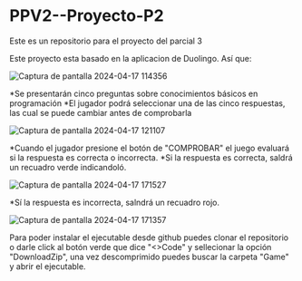 # PPV2--Proyecto-P2
Este es un repositorio para el proyecto del parcial 3

Este proyecto esta basado en la aplicacion de Duolingo. Así que:

![Captura de pantalla 2024-04-17 114356](https://github.com/IsisVianey23/PPV2--Proyecto-P2/assets/157182718/7597df62-53a5-4324-839d-8cf41635cb2b)

*Se presentarán cinco preguntas sobre conocimientos básicos en programación
*El jugador podrá seleccionar una de las cinco respuestas, las cual se puede cambiar antes de comprobarla

![Captura de pantalla 2024-04-17 121107](https://github.com/IsisVianey23/PPV2--Proyecto-P2/assets/157182718/1b1d3c8c-ba29-4c38-bc3f-abf676c5d047)

*Cuando el jugador presione el botón de "COMPROBAR" el juego evaluará si la respuesta es correcta o incorrecta.
*Si la respuesta es correcta, saldrá un recuadro verde indicandoló.

![Captura de pantalla 2024-04-17 171527](https://github.com/IsisVianey23/PPV2--Proyecto-P2/assets/157182718/2781256d-976c-4282-81c4-a73b8bd40445)

*Sí la respuesta es incorrecta, salndrá un recuadro rojo.

![Captura de pantalla 2024-04-17 171357](https://github.com/IsisVianey23/PPV2--Proyecto-P2/assets/157182718/b2923b61-9dae-4cf6-81e5-d52f554b505d)

Para poder instalar el ejecutable desde github puedes clonar el repositorio o darle click al botón verde que dice "<>Code" y sellecionar la opción "DownloadZip", una vez descomprimido puedes buscar la carpeta "Game" y abrir el ejecutable.


